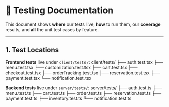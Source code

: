 # 🧪 Testing Documentation

This document shows **where** our tests live, **how** to run them, our **coverage** results, and **all** the unit test cases by feature.

---

## 1. Test Locations

**Frontend tests** live under `client/tests/`:
client/tests/ ├── auth.test.tsx ├── menu.test.tsx ├── customization.test.tsx ├── cart.test.tsx ├── checkout.test.tsx ├── orderTracking.test.tsx ├── reservation.test.tsx ├── payment.test.tsx └── notification.test.tsx

**Backend tests** live under `server/tests/`:
server/tests/ ├── auth.test.ts ├── menu.test.ts ├── cart.test.ts ├── order.test.ts ├── reservation.test.ts ├── payment.test.ts ├── inventory.test.ts └── notification.test.ts
